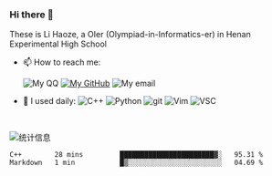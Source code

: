 ### Hi there 👋

These is Li Haoze, a OIer (Olympiad-in-Informatics-er) in Henan Experimental High School

- 📫 How to reach me:    

    ![My QQ][qq-icon]
    [![My GitHub][github-icon]][github]
    ![My email][email-icon]   

- 🚀 I used daily: ![C++][cpp-icon] 
                  ![Python][python-icon]
                  ![git][git-icon]
                  ![Vim][Vim-icon]
                  ![VSC][VSC-icon]

</br>

![统计信息](https://github-readme-stats.vercel.app/api?username=lihaoze123)  

<!--START_SECTION:waka-->

```text
C++        28 mins         ███████████████████████▓░   95.31 %
Markdown   1 min           █▒░░░░░░░░░░░░░░░░░░░░░░░   04.69 %
```

<!--END_SECTION:waka-->

[qq-icon]: https://img.shields.io/badge/QQ-2595248810-eb1923?logo=tencent-qq&style=for-the-badge
[github]: https://www.github.com/lihaoze123
[github-icon]: https://img.shields.io/badge/Github-lihaoze123-181717?logo=github&style=for-the-badge
[email-icon]: https://img.shields.io/badge/Email-2595248810@qq.com-red?logo=gmail&style=for-the-badge
[python-icon]: https://img.shields.io/badge/Python-skyblue?logo=Python&style=for-the-badge
[cpp-icon]: https://img.shields.io/badge/-C++-00599C?logo=cplusplus&logoColor=white&style=for-the-badge
[git-icon]: https://img.shields.io/badge/Git-black?logo=Git&style=for-the-badge
[Vim-icon]: https://img.shields.io/badge/Vim-57a143?logo=Vim&style=for-the-badge
[VSC-icon]: https://img.shields.io/badge/VS%20Code-007acc?logo=visual-studio-code&style=for-the-badge
